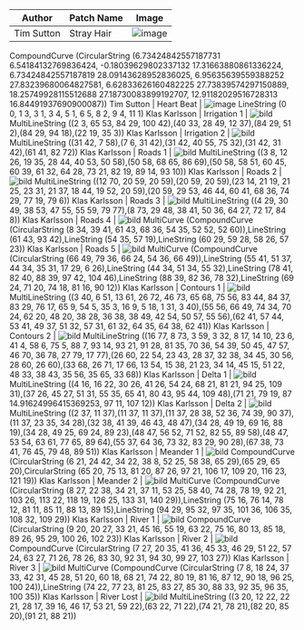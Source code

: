 Author | Patch Name | Image
-------|------------|---------
Tim Sutton | Stray Hair | ![image](https://user-images.githubusercontent.com/178003/80546285-2a490f00-89ad-11ea-972b-2913723bc9ff.png)
CompoundCurve (CircularString (6.73424842557187731 6.54184132769836424, -0.18039629802337132 17.31663880861336224, 6.73424842557187819 28.09143628952836025, 6.95635639559388252 27.83239680064827581, 6.62833626160482225 27.73839574297150889, 18.25749928115512688 27.18730083899192707, 12.91182029516728313 16.84491937690900087))
Tim Sutton | Heart Beat | ![image](https://user-images.githubusercontent.com/178003/80595951-759b0600-8a1d-11ea-9d74-0c611d8d954a.png)
LineString (0 0, 1 3, 3 1, 3 4, 5 1, 6 5, 8 2, 9 4, 11 1)
Klas Karlsson | Irrigation 1 | ![bild](https://user-images.githubusercontent.com/6375959/80702358-3b933800-8ae1-11ea-9326-f8802dc7aced.png)
MultiLineString ((2 3, 65 53, 84 29, 100 42),(40 33, 28 49, 12 37),(84 29, 51 2),(84 29, 94 18),(22 19, 35 3))
Klas Karlsson | Irrigation 2 | ![bild](https://user-images.githubusercontent.com/6375959/80620563-73996d00-8a46-11ea-917e-2a19ed9c2bad.png)
MultiLineString ((31 42, 7 58),(7 6, 31 42),(31 42, 40 55, 75 32),(31 42, 31 42),(61 41, 82 72))
Klas Karlsson | Roads 1 | ![bild](https://user-images.githubusercontent.com/6375959/80621703-f40c9d80-8a47-11ea-8a4e-8ff5ecd085ab.png)
MultiLineString ((3 8, 12 26, 19 35, 28 44, 40 53, 50 58),(50 58, 68 65, 86 69),(50 58, 58 51, 60 45, 60 39, 61 32, 64 28, 73 21, 82 19, 89 14, 93 10))
Klas Karlsson | Roads 2 | ![bild](https://user-images.githubusercontent.com/6375959/80621753-0981c780-8a48-11ea-8c1b-7c63ec5ef6d8.png)
MultiLineString ((12 70, 20 59, 20 59),(20 59, 20 59),(23 14, 21 19, 21 25, 23 31, 21 37, 18 44, 19 52, 20 59),(20 59, 29 53, 46 44, 60 41, 68 36, 74 29, 77 19, 79 6))
Klas Karlsson | Roads 3 | ![bild](https://user-images.githubusercontent.com/6375959/80621798-1d2d2e00-8a48-11ea-934c-e48970590690.png)
MultiLineString ((4 29, 30 49, 38 53, 47 55, 55 59, 79 77),(8 73, 29 48, 38 41, 50 36, 64 27, 72 17, 84 8))
Klas Karlsson | Roads 4 | ![bild](https://user-images.githubusercontent.com/6375959/80805912-8bddc900-8bb9-11ea-935b-a6843a755a07.png)
MultiCurve (CompoundCurve (CircularString (8 34, 39 41, 61 43, 68 36, 54 35, 52 52, 52 60)),LineString (61 43, 93 42),LineString (54 35, 57 19),LineString (60 29, 59 28, 58 26, 57 23))
Klas Karlsson | Roads 5 | ![bild](https://user-images.githubusercontent.com/6375959/80806271-816fff00-8bba-11ea-87af-e13f1f65f2f2.png)
MultiCurve (CompoundCurve (CircularString (66 49, 79 36, 66 24, 54 36, 66 49)),LineString (55 41, 51 37, 44 34, 35 31, 17 29, 6 26),LineString (44 34, 51 34, 55 32),LineString (78 41, 82 40, 88 39, 97 42, 104 46),LineString (88 39, 82 36, 78 32),LineString (69 24, 71 20, 74 18, 81 16, 90 12))
Klas Karlsson | Contours 1 | ![bild](https://user-images.githubusercontent.com/6375959/80694156-64f99700-8ad4-11ea-83a5-3f7e52ce6eb9.png)
MultiLineString ((3 40, 6 51, 13 61, 26 72, 46 73, 65 68, 75 56, 83 44, 84 37, 83 29, 76 17, 65 9, 54 5, 35 3, 16 9, 5 18, 1 31, 3 40),(55 56, 66 49, 74 34, 70 24, 62 20, 48 20, 38 28, 36 38, 38 49, 42 54, 50 57, 55 56),(62 41, 57 44, 53 41, 49 37, 51 32, 57 31, 61 32, 64 35, 64 38, 62 41))
Klas Karlsson | Contours 2 | ![bild](https://user-images.githubusercontent.com/6375959/80694215-7a6ec100-8ad4-11ea-83ad-495b22a26ac7.png)
MultiLineString ((16 77, 8 73, 3 59, 3 32, 8 17, 14 10, 23 6, 41 4, 58 6, 75 5, 88 7, 93 14, 93 21, 91 28, 81 35, 70 36, 54 39, 50 45, 47 57, 46 70, 36 78, 27 79, 17 77),(26 60, 22 54, 23 43, 28 37, 32 38, 34 45, 30 56, 28 60, 26 60),(33 68, 26 71, 17 66, 13 54, 15 38, 21 23, 34 14, 45 15, 51 22, 48 33, 38 43, 35 56, 35 65, 33 68))
Klas Karlsson | Delta 1 | ![bild](https://user-images.githubusercontent.com/6375959/80702096-cde70c00-8ae0-11ea-85ea-ba9811338119.png)
MultiLineString ((4 16, 16 22, 30 26, 41 26, 54 24, 68 21, 81 21, 94 25, 109 31),(37 26, 45 27, 51 31, 55 35, 65 41, 80 43, 95 44, 109 48),(71 21, 79 19, 87 14.91624996415369253, 97 11, 107 12))
Klas Karlsson | Delta 2 | ![bild](https://user-images.githubusercontent.com/6375959/80702221-01299b00-8ae1-11ea-95ab-6f73a0f3dabc.png)
MultiLineString ((2 37, 11 37),(11 37, 11 37),(11 37, 28 38, 52 36, 74 39, 90 37),(11 37, 23 35, 34 28),(32 38, 41 39, 46 43, 48 47),(34 28, 49 19, 69 16, 88 19),(34 28, 49 25, 69 24, 89 23),(48 47, 56 52, 71 52, 82 55, 89 58),(48 47, 53 54, 63 61, 77 65, 89 64),(55 37, 64 36, 73 32, 83 29, 90 28),(67 38, 73 41, 76 45, 79 48, 89 51))
Klas Karlsson | Meander 1 | ![bild](https://user-images.githubusercontent.com/6375959/80702472-68dfe600-8ae1-11ea-8b05-a3a92b645377.png)
CompoundCurve (CircularString (6 21, 24 42, 34 22, 38 8, 52 25, 58 38, 65 29),(65 29, 65 20),CircularString (65 20, 75 13, 81 20, 87 26, 97 21, 106 17, 109 20, 116 23, 121 19))
Klas Karlsson | Meander 2 | ![bild](https://user-images.githubusercontent.com/6375959/80702512-7f863d00-8ae1-11ea-8a4f-3931cf9b4eca.png)
MultiCurve (CompoundCurve (CircularString (8 27, 22 38, 34 21, 37 11, 53 25, 58 40, 74 28, 78 19, 92 21, 103 26, 113 22, 118 19, 126 25, 133 31, 140 29)),LineString (75 16, 76 14, 78 12, 81 11, 85 11, 88 13, 89 15),LineString (94 29, 95 32, 97 35, 101 36, 106 35, 108 32, 109 29))
Klas Karlsson | River 1 | ![bild](https://user-images.githubusercontent.com/6375959/80805282-e544f880-8bb7-11ea-838d-97da297c2868.png)
CompoundCurve (CircularString (9 20, 20 27, 33 21, 45 16, 55 19, 63 22, 75 16, 80 13, 85 18, 89 26, 95 29, 100 26, 102 23))
Klas Karlsson | River 2 | ![bild](https://user-images.githubusercontent.com/6375959/80805320-03aaf400-8bb8-11ea-81ee-14c7fc570248.png)
CompoundCurve (CircularString (7 27, 20 35, 41 36, 45 33, 46 29, 51 22, 57 24, 63 27, 71 26, 78 26, 83 30, 92 31, 94 30, 99 27, 103 27))
Klas Karlsson | River 3 | ![bild](https://user-images.githubusercontent.com/6375959/80805373-25a47680-8bb8-11ea-9014-b619578fa4e3.png)
MultiCurve (CompoundCurve (CircularString (7 8, 18 24, 37 33, 42 31, 45 28, 51 20, 60 18, 68 21, 74 22, 80 19, 81 16, 87 12, 90 18, 96 25, 100 24)),LineString (74 22, 77 23, 81 25, 83 27, 85 30, 88 33, 92 35, 96 35, 100 35))
Klas Karlsson | River Lost | ![bild](https://user-images.githubusercontent.com/6375959/80702712-c96f2300-8ae1-11ea-86df-313da3f7c076.png)
MultiLineString ((3 20, 12 22, 22 21, 28 17, 39 16, 46 17, 53 21, 59 22),(63 22, 71 22),(74 21, 78 21),(82 20, 85 20),(91 21, 88 21))
